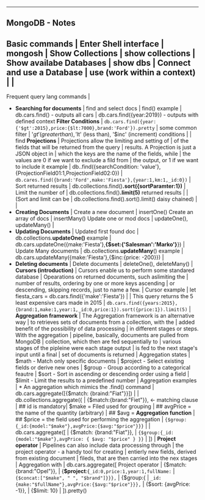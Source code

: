 --------------------------------------------------------------------------------
MongoDB - Notes
--------------------------------------------------------------------------------
Basic commands               |
  Enter Shell interface      | mongosh
                             |
  Show Collections           | show collections
                             |
  Show availabe Databases    | show dbs
                             |
  Connect and use a Database | use <database name>
    (work within a context)  |
                             |
--------------------------------------------------------------------------------
Frequent query lang commands |
  * **Searching for documents**  |
    find and select docs     | find()
    example                  |   db.cars.find()             - outputs all cars
                             |   db.cars.find({year:2019})  - outputs with defined context
      **Filter Conditions**      |   `db.cars.find({year:{'$gt':2015},price:{$lt:7000},brand:'Ford'}).pretty`
                             |
      some common filter     | '$gt' (greater than), '$lt' (less than), '$inc' (increment)
      conditions             |
                             |
    find **Projections**         | Projections allow the limiting and setting of
                             | of the fields that will be returned from the query
                             | results. A Projection is just a JSON object in 
                             | which the keys are the name of the fields, while
                             | the values are 0 if we want to exclude a fild from 
                             | the output, or 1 if we want to include it
      example                |   db.<tableName>.find({searchCondition: 'value'},{ProjectionField01:1,ProjectionField02:0})
                             |   `db.cares.find({brand:'Ford',make:'Fiesta'},{year:1,km:1,_id:0})`
                             |
    Sort returned results    | db.collections.find()**.sort({sortParamter:1})**
                             |
    Limit the number of      | db.collections.find()**.limit(5)**
    returned results         |
                             |
    (Sort and limit can be   | db.collections.find().sort().limit()
     daisy chained)          |
                             |
  * **Creating Documents**       |
    Create a new document    | insertOne()
    Create an array of docs  | insertMany()
    Update one or mod docs   | updateOne(), updateMany()
                             |
  * **Updating Documents**       |
    Updated first found doc  | db.collections.**updateOne()**
      example                |   db.cars.updateOne({make:'Fiesta'},**{$set:{'Salesman':'Marko'}**})
                             |
    Update Many documents    | db.collections.**updateMany**()
      example                |   db.cars.updateMany({make:'Fiesta'},{$inc:{price: -200}})
                             |
  * **Deleting documents**       |
    Delete documents         | deleteOne(), deleteMany()
                             |
  **Cursors (introduction)**     | Cursors enable us to perform some standared database
                             | Opearations on returned documents, such aslimiting the
                             | number of results, ordering by one or more keys ascending
                             | or descending, skipping records, just to name a few.
                             |
    Cursor example           | let fiesta_cars = db.cars.find({'make':'Fiesta'})
                             |
                             | This query returns the 5 least expensive cars made in 2015
                             | `db.cars.find({years:2015},{brand:1,make:1,year:1,_id:0,price:1}).sort({price:1}).limit(5)`
                             |
  **Aggregation framework**      | The Aggregation framework is an alternative way
                             | to retrieves sets of documents from a collection, with the
                             | added benefit of the possibility of data processing
                             | in different stages or steps. With the aggregation 
                             | pipeline, basically, documents are pulled from MongoDB 
                             | collection, which then are fed sequentially to 
                             | various stages of the pipleine were each stage output
                             | is fed to the next stage's input until a final
                             | set of documents is returned
                             |
    Aggregation states       | $math    - Match only specific documents 
                             | $project - Select existing fields or derive new ones
                             | $group   - Group according to a categorical feautre
                             | $sort    - Sort in ascending or descending order using a field
                             | $limit   - Limit the results to a predefined number
                             |
    Aggregation examples     | * An aggregation which mimics the .find() command
                             |   db.cars.aggregate([{$match: {braind:"Fiat"}}])
                             |
                             |  db.collections.aggregate({
                             |    {$match:{brand:"Fiet"}},            <- matching clause
                             |    ## id is mandatory| $make = Filed used for grouping
                             |    ## avgPrice = the name of the quantity (arbitrary)
                             |    ## $avg = **Aggregation function**
                             |    ## $price = the field used for performing the aggregation
                             |    `{$group:{_id:{model:"$make"},avgPrice:{$avg:"$price"}}}`
                             |
                             |   db.cars.aggregate([
                             |     {$match: {brand:"Fiat"}},
                             |     `{$group:{_id:{model:"$make"},avgPrice: { $avg: "$price" } }}`
                             |   ])
                             |
    **Project operator**         | Pipelines can also include data processing through
                             | the project operator - a handy tool for creating
                             | entierly new fields, derived from existing document
                             | fileds, that are then carried into the nex stages
                             |
      Aggregation with       | db.cars.aggregate([
      Project operator       |   {$match: {brand:"Opel"}},
                             |   {**$project**:{`_id:0,price:1,year:1,fullName:`
                             |     `{$concat:["$make", " ", "$brand"]}}},`
                             |   {$group:{
                             |     `_id:{make:"$fullName"},avgPrice:{$avg:"$price"}}},`
                             |   {$sort: {avgPrice: -1}},
                             |   {$limit: 10}
                             | ]).pretty()
